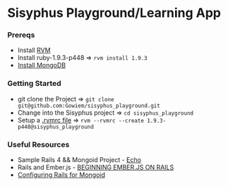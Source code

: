 Sisyphus Playground/Learning App
===================

### Prereqs

- Install [RVM](http://rvm.io/)
- Install ruby-1.9.3-p448 => `rvm install 1.9.3`
- [Install MongoDB](http://docs.mongodb.org/manual/installation/)

### Getting Started

- git clone the Project  => `git clone git@github.com:Gowiem/sisyphus_playground.git`
- Change into the Sisyphus project => `cd sisyphus_playground`
- Setup a [.rvmrc file](http://rvm.io/workflow/projects) => `rvm --rvmrc --create 1.9.3-p448@sisyphus_playground`
 

### Useful Resources

- Sample Rails 4 && Mongoid Project - [Echo](https://github.com/mongoid/echo)
- Rails and Ember.js - [BEGINNING EMBER.JS ON RAILS](http://www.cerebris.com/blog/2012/01/24/beginning-ember-js-on-rails-part-1/)
- [Configuring Rails for Mongoid](http://mongoid.org/en/mongoid/docs/rails.html)


